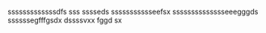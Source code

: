 sssssssssssssdfs
sss
sssseds
ssssssssssseefsx
sssssssssssssseeegggds
ssssssegfffgsdx
dssssvxx
fggd
sx
